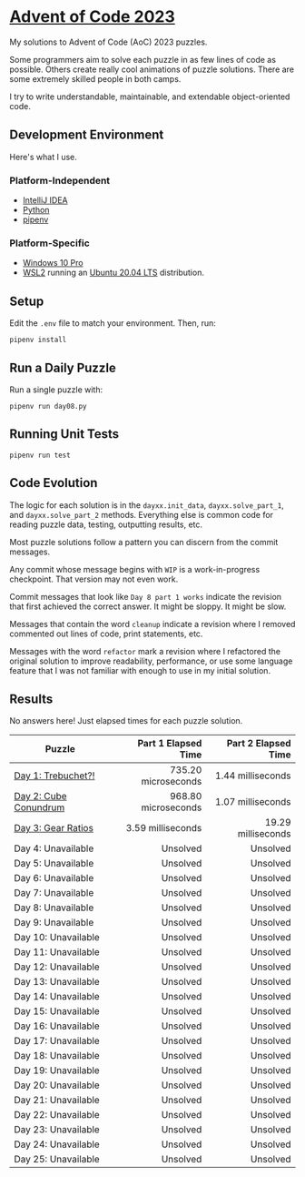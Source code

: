 # [Advent of Code 2023](https://adventofcode.com/2023)

My solutions to Advent of Code (AoC) 2023 puzzles.

Some programmers aim to solve each puzzle in as few lines of code as possible.
Others create really cool animations of puzzle solutions. There are some
extremely skilled people in both camps.

I try to write understandable, maintainable, and extendable object-oriented
code.

## Development Environment

Here's what I use.

### Platform-Independent

* [IntelliJ IDEA](https://www.jetbrains.com/idea/)
* [Python](https://www.python.org/)
* [pipenv](https://pipenv.pypa.io/en/latest/)

### Platform-Specific

* [Windows 10 Pro](https://www.microsoft.com/en-us/software-download/windows10)
* [WSL2](https://learn.microsoft.com/en-us/windows/wsl/install) running
  an [Ubuntu 20.04 LTS](https://ubuntu.com/) distribution.

## Setup
Edit the `.env` file to match your environment. Then, run:

    pipenv install

## Run a Daily Puzzle

Run a single puzzle with:

    pipenv run day08.py

## Running Unit Tests

    pipenv run test

## Code Evolution

The logic for each solution is in the `dayxx.init_data`, `dayxx.solve_part_1`,
and `dayxx.solve_part_2` methods. Everything else is common code for reading
puzzle data, testing, outputting results, etc.

Most puzzle solutions follow a pattern you can discern from the commit
messages.

Any commit whose message begins with `WIP` is a work-in-progress checkpoint.
That version may not even work.

Commit messages that look like `Day 8 part 1 works` indicate the revision
that first achieved the correct answer. It might be sloppy. It might be slow.

Messages that contain the word `cleanup` indicate a revision where I removed
commented out lines of code, print statements, etc.

Messages with the word `refactor` mark a revision where I refactored the
original solution to improve readability, performance, or use some language
feature that I was not familiar with enough to use in my initial solution. 

## Results

No answers here! Just elapsed times for each puzzle solution.

| Puzzle                                                    | Part 1 Elapsed Time | Part 2 Elapsed Time |
|-----------------------------------------------------------|--------------------:|--------------------:|
| [Day 1: Trebuchet?!](https://adventofcode.com/2023/1)     | 735.20 microseconds |   1.44 milliseconds |
| [Day  2: Cube Conundrum](https://adventofcode.com/2023/2) | 968.80 microseconds |   1.07 milliseconds |
| [Day  3: Gear Ratios](https://adventofcode.com/2023/3)    |   3.59 milliseconds |  19.29 milliseconds |
| Day  4: Unavailable                                       |            Unsolved |            Unsolved |
| Day  5: Unavailable                                       |            Unsolved |            Unsolved |
| Day  6: Unavailable                                       |            Unsolved |            Unsolved |
| Day  7: Unavailable                                       |            Unsolved |            Unsolved |
| Day  8: Unavailable                                       |            Unsolved |            Unsolved |
| Day  9: Unavailable                                       |            Unsolved |            Unsolved |
| Day 10: Unavailable                                       |            Unsolved |            Unsolved |
| Day 11: Unavailable                                       |            Unsolved |            Unsolved |
| Day 12: Unavailable                                       |            Unsolved |            Unsolved |
| Day 13: Unavailable                                       |            Unsolved |            Unsolved |
| Day 14: Unavailable                                       |            Unsolved |            Unsolved |
| Day 15: Unavailable                                       |            Unsolved |            Unsolved |
| Day 16: Unavailable                                       |            Unsolved |            Unsolved |
| Day 17: Unavailable                                       |            Unsolved |            Unsolved |
| Day 18: Unavailable                                       |            Unsolved |            Unsolved |
| Day 19: Unavailable                                       |            Unsolved |            Unsolved |
| Day 20: Unavailable                                       |            Unsolved |            Unsolved |
| Day 21: Unavailable                                       |            Unsolved |            Unsolved |
| Day 22: Unavailable                                       |            Unsolved |            Unsolved |
| Day 23: Unavailable                                       |            Unsolved |            Unsolved |
| Day 24: Unavailable                                       |            Unsolved |            Unsolved |
| Day 25: Unavailable                                       |            Unsolved |            Unsolved |
